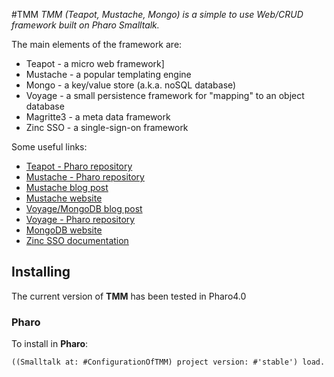 #TMM
*TMM (Teapot, Mustache, Mongo) is a simple to use Web/CRUD framework built on Pharo Smalltalk.*

The main elements of the framework are:
 * Teapot - a micro web framework]
 * Mustache - a popular templating engine
 * Mongo - a key/value store (a.k.a. noSQL database)
 * Voyage - a small persistence framework for "mapping" to an object database
 * Magritte3 - a meta data framework
 * Zinc SSO - a single-sign-on framework

Some useful links:
 * [Teapot - Pharo repository](http://smalltalkhub.com/#!/~zeroflag/Teapot)
 * [Mustache - Pharo repository](http://smalltalkhub.com/#!/~NorbertHartl/Mustache)
 * [Mustache blog post](http://norbert.hartl.name/blog/2013/10/03/mustache-templates-for-smalltalk/)
 * [Mustache website](https://mustache.github.io/)
 * [Voyage/MongoDB blog post](http://tulipemoutarde.be/2012/05/24/mongodb-with-voyage-in-pharo.html)
 * [Voyage - Pharo repository](http://smalltalkhub.com/mc/estebanlm/Voyage/main)
 * [MongoDB website](https://www.mongodb.org/)
 * [Zinc SSO documentation](https://github.com/svenvc/docs/blob/master/zinc/zinc-sso-paper.md)


## Installing

The current version of **TMM** has been tested in
Pharo4.0

### Pharo
To install in **Pharo**:

```Smalltalk
((Smalltalk at: #ConfigurationOfTMM) project version: #'stable') load.
```
